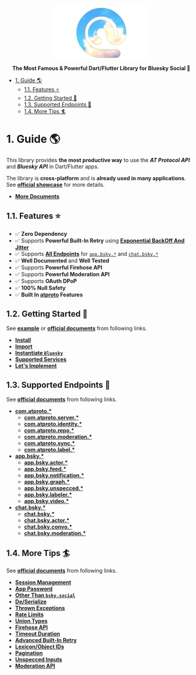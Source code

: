 <p align="center">
  <a href="https://github.com/myConsciousness/atproto.dart">
    <img alt="bluesky" width="50%" height="auto" src="https://raw.githubusercontent.com/myConsciousness/atproto.dart/main/resources/pkg_logo.png">
  </a>
</p>

<p align="center">
  <b>The Most Famous & Powerful Dart/Flutter Library for Bluesky Social 🦋</b>
</p>

<!-- TOC -->

- [1. Guide 🌎](#1-guide-)
  - [1.1. Features ⭐](#11-features-)
  - [1.2. Getting Started 💪](#12-getting-started-)
  - [1.3. Supported Endpoints 👀](#13-supported-endpoints-)
  - [1.4. More Tips 🏄](#14-more-tips-)

<!-- /TOC -->

# 1. Guide 🌎

This library provides **the most productive way** to use the **_AT Protocol API_** and **_Bluesky API_** in Dart/Flutter apps.

The library is **cross-platform** and is **already used in many applications**. See **[official showcase](https://atprotodart.com/showcase)** for more details.

- **[More Documents](https://atprotodart.com/docs/packages/bluesky)**

## 1.1. Features ⭐

- ✅ **Zero Dependency**
- ✅ Supports **Powerful Built-In Retry** using **[Exponential BackOff And Jitter](https://aws.amazon.com/jp/blogs/architecture/exponential-backoff-and-jitter/)**
- ✅ Supports **[All Endpoints](https://atprotodart.com/docs/supported_api#bluesky)** for [`app.bsky.*`](https://github.com/bluesky-social/atproto/tree/main/lexicons/app/bsky) and [`chat.bsky.*`]((https://github.com/bluesky-social/atproto/tree/main/lexicons/chat/bsky) )
- ✅ **Well Documented** and **Well Tested**
- ✅ Supports **Powerful Firehose API**
- ✅ Supports **Powerful Moderation API**
- ✅ Supports **OAuth DPoP**
- ✅ **100% Null Safety**
- ✅ **Built In [atproto](https://pub.dev/packages/atproto) Features**

## 1.2. Getting Started 💪

See **[example](https://github.com/myConsciousness/atproto.dart/blob/main/packages/bluesky/example/example.dart)** or **[official documents](https://atprotodart.com/docs/packages/bluesky)** from following links.

- **[Install](https://atprotodart.com/docs/packages/bluesky/#install)**
- **[Import](https://atprotodart.com/docs/packages/bluesky/#import)**
- **[Instantiate `Bluesky`](https://atprotodart.com/docs/packages/bluesky/#instantiate-bluesky)**
- **[Supported Services](https://atprotodart.com/docs/packages/bluesky/#supported-services)**
- **[Let's Implement](https://atprotodart.com/docs/packages/bluesky/#lets-implement)**

## 1.3. Supported Endpoints 👀

See **[official documents](https://atprotodart.com/docs/supported_api)** from following links.

- **[com.atproto.*](https://atprotodart.com/docs/supported_api#atproto)**
  - **[com.atproto.server.*](https://atprotodart.com/docs/supported_api/#comatprotoserver)**
  - **[com.atproto.identity.*](https://atprotodart.com/docs/supported_api/#comatprotoidentity)**
  - **[com.atproto.repo.*](https://atprotodart.com/docs/supported_api/#comatprotorepo)**
  - **[com.atproto.moderation.*](https://atprotodart.com/docs/supported_api/#comatprotomoderation)**
  - **[com.atproto.sync.*](https://atprotodart.com/docs/supported_api/#comatprotosync)**
  - **[com.atproto.label.*](https://atprotodart.com/docs/supported_api/#comatprotolabel)**
- **[app.bsky.*](https://atprotodart.com/docs/supported_api#bluesky)**
  - **[app.bsky.actor.*](https://atprotodart.com/docs/supported_api/#appbskyactor)**
  - **[app.bsky.feed.*](https://atprotodart.com/docs/supported_api/#appbskyfeed)**
  - **[app.bsky.notification.*](https://atprotodart.com/docs/supported_api/#appbskynotification)**
  - **[app.bsky.graph.*](https://atprotodart.com/docs/supported_api/#appbskygraph)**
  - **[app.bsky.unspecced.*](https://atprotodart.com/docs/supported_api/#appbskyunspecced)**
  - **[app.bsky.labeler.*](https://atprotodart.com/docs/supported_api/#appbskylabeler)**
  - **[app.bsky.video.*](https://atprotodart.com/docs/supported_api/#appbskyvideo)**
- **[chat.bsky.*](https://atprotodart.com/docs/supported_api#bluesky)**
  - **[chat.bsky.*](https://atprotodart.com/docs/supported_api#bluesky)**
  - **[chat.bsky.actor.*](https://atprotodart.com/docs/supported_api/#chatbskyactor)**
  - **[chat.bsky.convo.*](https://atprotodart.com/docs/supported_api/#chatbskyconvo)**
  - **[chat.bsky.moderation.*](https://atprotodart.com/docs/supported_api/#chatbskymoderation)**

## 1.4. More Tips 🏄

See **[official documents](https://atprotodart.com/docs/packages/bluesky)** from following links.

- **[Session Management](https://atprotodart.com/docs/packages/bluesky#session-management)**
- **[App Password](https://atprotodart.com/docs/packages/bluesky#app-password)**
- **[Other Than `bsky.social`](https://atprotodart.com/docs/packages/bluesky#other-than-bskysocial)**
- **[De/Serialize](https://atprotodart.com/docs/packages/bluesky#deserialize)**
- **[Thrown Exceptions](https://atprotodart.com/docs/packages/bluesky/#thrown-exceptions)**
- **[Rate Limits](https://atprotodart.com/docs/packages/bluesky/#rate-limits)**
- **[Union Types](https://atprotodart.com/docs/packages/bluesky/#union-types)**
- **[Firehose API](https://atprotodart.com/docs/packages/bluesky/#firehose-api)**
- **[Timeout Duration](https://atprotodart.com/docs/packages/bluesky/#timeout-duration)**
- **[Advanced Built-In Retry](https://atprotodart.com/docs/packages/bluesky/#advanced-built-in-retry)**
- **[Lexicon/Object IDs](https://atprotodart.com/docs/packages/bluesky/#lexiconobject-ids)**
- **[Pagination](https://atprotodart.com/docs/packages/bluesky/#pagination)**
- **[Unspecced Inputs](https://atprotodart.com/docs/packages/bluesky/#unspecced-inputs)**
- **[Moderation API](https://atprotodart.com/docs/packages/bluesky/#moderation-api)**
